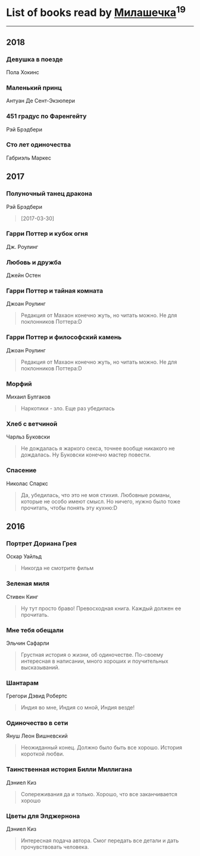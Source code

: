 # List of books read by [Милашечка](http://vk.com/id200601396)<sup>19</sup>
---

## 2018

### Девушка в поезде
Пола Хокинс


### Маленький принц
Антуан Де Сент-Экзюпери


### 451 градус по Фаренгейту
Рэй Брэдбери


### Сто лет одиночества
Габриэль Маркес



## 2017

### Полуночный танец дракона
Рэй Брэдбери
> [2017-03-30] 


### Гарри Поттер и кубок огня
Дж. Роулинг


### Любовь и дружба
Джейн Остен


### Гарри Поттер и тайная комната
Джоан Роулинг
> Редакция от Махаон конечно жуть, но читать можно. Не для поклонников Поттера:D


### Гарри Поттер и философский камень
Джоан Роулинг
> Редакция от Махаон конечно жуть, но читать можно. Не для поклонников Поттера:D


### Морфий
Михаил Булгаков
> Наркотики - зло. Еще раз убедилась


### Хлеб с ветчиной
Чарльз Буковски
> Не дождалась я жаркого секса, точнее вообще никакого не дождалась. Ну Буковски конечно мастер повести.


### Спасение
Николас Спаркс
> Да, убедилась, что это не моя стихия. Любовные романы, которые не особо имеют смысл. Но ничего, нужно было тоже прочитать, чтобы понять эту кухню:D



## 2016

### Портрет Дориана Грея
Оскар Уайльд
> Никогда не смотрите фильм


### Зеленая миля
Стивен Кинг
> Ну тут просто браво! Превосходная книга. Каждый должен ее прочитать.


### Мне тебя обещали
Эльчин Сафарли
> Грустная история о жизни, об одиночестве. По-своему интересная в написании, много хороших и поучительных высказываний.


### Шантарам
Грегори Дэвид Робертс
> Индия во мне, Индия со мной, Индия везде!


### Одиночество в сети
Януш Леон Вишневский
> Неожиданный конец. Должно было быть все хорошо. История короткой любви.


### Таинственная история Билли Миллигана
Дэниел Киз
> Сопереживания да и только.
> Хорошо, что все заканчивается хорошо


### Цветы для Элджернона
Дэниел Киз
> Интересная подача автора. Смог передать все детали и дать прочувствовать человека.



